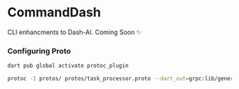 # CommandDash

CLI enhancments to Dash-AI. Coming Soon ✨

### Configuring Proto

```bash
dart pub global activate protoc_plugin
```

```bash
protoc -I protos/ protos/task_processor.proto --dart_out=grpc:lib/generated
```